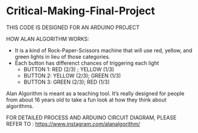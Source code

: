 # Critical-Making-Final-Project

THIS CODE IS DESIGNED FOR AN ARDUINO PROJECT 

HOW ALAN ALGORITHM WORKS:
- It is a kind of Rock-Paper-Scissors machine that will use red, yellow, and green lights in lieu of those categories. 
- Each button has differenct chances of triggering each light 
    - BUTTON 1: RED (2/3) ; YELLOW (1/3)
    - BUTTON 2: YELLOW (2/3); GREEN (1/3)
    - BUTTON 3: GREEN (2/3); RED (1/3) 
    
Alan Algorithm is meant as a teaching tool. It’s really designed for people from about 16 years old to take a fun look at how they think about algorithms.

FOR DETAILED PROCESS AND ARDUINO CIRCUIT DIAGRAM, PLEASE REFER TO : https://www.instagram.com/alanalgorithm/


